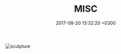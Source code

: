 ﻿---
layout: post
title: MISC
date: '2017-08-20 13:32:20 +0300'
description: >-
  You’ll find this post in your `_posts` directory. Go ahead and edit it and
  re-build the site to see your changes.
img: post-6.jpg
tags: []
author: null
published: true
---
![sculpture]({{site.baseurl}}/assets/img/sculpture.jpg)

[jekyll-docs]: https://jekyllrb.com/docs/home
[jekyll-gh]:   https://github.com/jekyll/jekyll
[jekyll-talk]: https://talk.jekyllrb.com/
